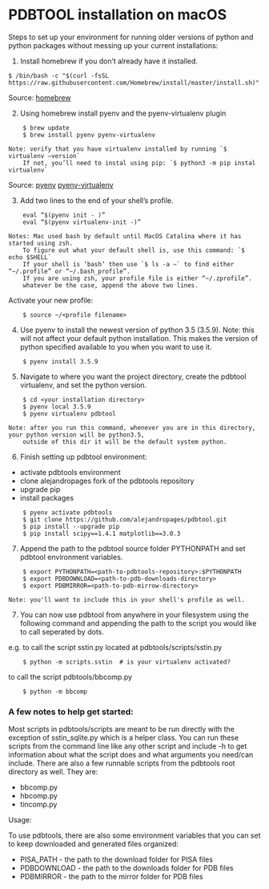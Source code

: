 # PDBTOOL installation on macOS

Steps to set up your environment for running older versions of python and python packages without messing up your current installations:

1. Install homebrew if you don’t already have it installed.
```
$ /bin/bash -c "$(curl -fsSL https://raw.githubusercontent.com/Homebrew/install/master/install.sh)"
```
Source: 
	[homebrew](https://brew.sh/)

2. Using homebrew install pyenv and the pyenv-virtualenv plugin
```
	$ brew update
	$ brew install pyenv pyenv-virtualenv
```
	Note: verify that you have virtualenv installed by running `$ virtualenv —version`
		If not, you’ll need to instal using pip: `$ python3 -m pip instal virtualenv`

Source: 
	[pyenv](https://github.com/pyenv/pyenv)
	[pyenv-virtualenv](https://github.com/pyenv/pyenv-virtualenv)

3. Add two lines to the end of your shell’s profile. 

```
	eval “$(pyenv init - )”
	eval “$(pyenv virtualenv-init -)”
```

	Notes: Mac used bash by default until MacOS Catalina where it has started using zsh.
		To figure out what your default shell is, use this command: `$ echo $SHELL`
		If your shell is ‘bash’ then use `$ ls -a ~` to find either “~/.profile” or “~/.bash_profile”.
		If you are using zsh, your profile file is either “~/.zprofile”. 
		whatever be the case, append the above two lines.

   Activate your new profile:
```	
	$ source ~/<profile filename>
```
4. Use pyenv to install the newest version of python 3.5 (3.5.9).
	Note: this will not affect your default python installation. This makes the version of python specified available 
	to you when you want to use it.
```
	$ pyenv install 3.5.9
```
5. Navigate to where you want the project directory, create the pdbtool virtualenv, and set the python version.
```	
	$ cd <your installation directory>
	$ pyenv local 3.5.9
	$ pyenv virtualenv pdbtool
```
	Note: after you run this command, whenever you are in this directory, your python version will be python3.5,
		outside of this dir it will be the default system python.

6. Finish setting up pdbtool environment:

* activate pdbtools environment
* clone alejandropages fork of the pdbtools repository
* upgrade pip
* install packages

```
	$ pyenv activate pdbtools
	$ git clone https://github.com/alejandropages/pdbtool.git
	$ pip install --upgrade pip
	$ pip install scipy==1.4.1 matplotlib==3.0.3
```
7. Append the path to the pdbtool source folder PYTHONPATH and set pdbtool environment variables.
```
	$ export PYTHONPATH=<path-to-pdbtools-repository>:$PYTHONPATH
    $ export PDBDOWNLOAD=<path-to-pdb-downloads-directory>
    $ export PDBMIRROR=<path-to-pdb-mirrow-directory>
```

    Note: you'll want to include this in your shell's profile as well.

7. You can now use pdbtool from anywhere in your filesystem using the following command and appending the path to the script you would like to call seperated by dots.

e.g. to call the script sstin.py located at pdbtools/scripts/sstin.py

```
    $ python -m scripts.sstin  # is your virtualenv activated?
````

to call the script pdbtools/bbcomp.py

```
	$ python -m bbcomp
```

### A few notes to help get started:

Most scripts in pdbtools/scripts are meant to be run directly with the exception of sstin_sqlite.py which is a helper class. 
You can run these scripts from the command line like any other script and include -h to get information about what the script does and what arguments you need/can include.
There are also a few runnable scripts from the pdbtools root directory as well. They are:
	
*	bbcomp.py
*	hbcomp.py
*	tincomp.py

Usage:

To use pdbtools, there are also some environment variables that you can set to keep downloaded and generated files organized:

*	PISA_PATH		- the path to the download folder for PISA files
*	PDBDOWNLOAD		- the path to the downloads folder for PDB files
*	PDBMIRROR		- the path to the mirror folder for PDB files
